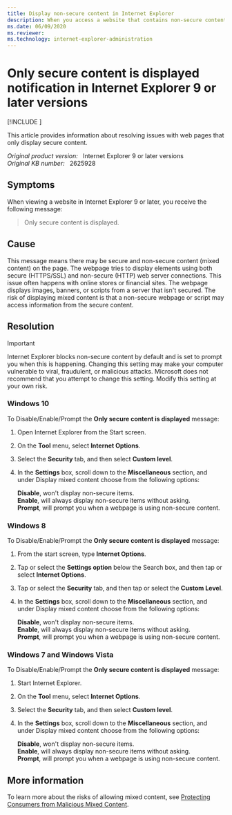 ```yaml
---
title: Display non-secure content in Internet Explorer
description: When you access a website that contains non-secure content or mixed content, you receive only secure content is displayed.
ms.date: 06/09/2020
ms.reviewer: 
ms.technology: internet-explorer-administration
---
```

# Only secure content is displayed notification in Internet Explorer 9 or later versions

[!INCLUDE [](../../../includes/browsers-important.md)]

This article provides information about resolving issues with web pages that only display secure content.

_Original product version:_ &nbsp; Internet Explorer 9 or later versions  
_Original KB number:_ &nbsp; 2625928

## Symptoms

When viewing a website in Internet Explorer 9 or later, you receive the following message:

> Only secure content is displayed.

## Cause

This message means there may be secure and non-secure content (mixed content) on the page. The webpage tries to display elements using both secure (HTTPS/SSL) and non-secure (HTTP) web server connections. This issue often happens with online stores or financial sites. The webpage displays images, banners, or scripts from a server that isn't secured. The risk of displaying mixed content is that a non-secure webpage or script may access information from the secure content.

## Resolution

> [!IMPORTANT]
> Internet Explorer blocks non-secure content by default and is set to prompt you when this is happening. Changing this setting may make your computer vulnerable to viral, fraudulent, or malicious attacks. Microsoft does not recommend that you attempt to change this setting. Modify this setting at your own risk.

### Windows 10

To Disable/Enable/Prompt the **Only secure content is displayed** message:

1. Open Internet Explorer from the Start screen.
2. On the **Tool** menu, select **Internet Options**.
3. Select the **Security** tab, and then select **Custom level**.
4. In the **Settings** box, scroll down to the **Miscellaneous** section, and under Display mixed content choose from the following options:

    **Disable**, won't display non-secure items.  
    **Enable**, will always display non-secure items without asking.  
    **Prompt**, will prompt you when a webpage is using non-secure content.

### Windows 8

To Disable/Enable/Prompt the **Only secure content is displayed** message:

1. From the start screen, type **Internet Options**.
2. Tap or select the **Settings option** below the Search box, and then tap or select **Internet Options**.
3. Tap or select the **Security** tab, and then tap or select the **Custom Level**.
4. In the **Settings** box, scroll down to the **Miscellaneous** section, and under Display mixed content choose from the following options:

    **Disable**, won't display non-secure items.  
    **Enable**, will always display non-secure items without asking.  
    **Prompt**, will prompt you when a webpage is using non-secure content.

### Windows 7 and Windows Vista

To Disable/Enable/Prompt the **Only secure content is displayed** message:

1. Start Internet Explorer.
2. On the **Tool** menu, select **Internet Options**.
3. Select the **Security** tab, and then select **Custom level**.
4. In the **Settings** box, scroll down to the **Miscellaneous** section, and under Display mixed content choose from the following options:

    **Disable**, won't display non-secure items.  
    **Enable**, will always display non-secure items without asking.  
    **Prompt**, will prompt you when a webpage is using non-secure content.  

## More information

To learn more about the risks of allowing mixed content, see [Protecting Consumers from Malicious Mixed Content](/archive/blogs/ie/internet-explorer-9-security-part-4-protecting-consumers-from-malicious-mixed-content).
